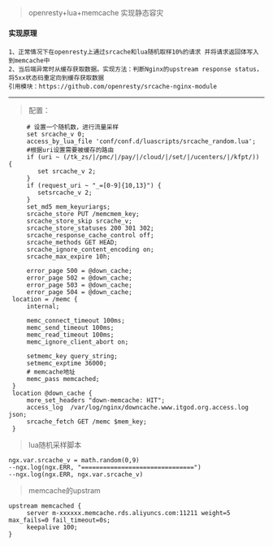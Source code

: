 > openresty+lua+memcache 实现静态容灾

#### 实现原理
    1、正常情况下在openresty上通过srcache和lua随机取样10%的请求 并将请求返回体写入到memcache中
    2、当后端异常时从缓存获取数据。实现方法：判断Nginx的upstream response status，将5xx状态码重定向到缓存获取数据
    引用模块：https://github.com/openresty/srcache-nginx-module
---

> 配置：

```
     # 设置一个随机数，进行流量采样
     set srcache_v 0;
     access_by_lua_file 'conf/conf.d/luascripts/srcache_random.lua';
     #根据uri设置需要被缓存的路由
     if (uri ~ (/tk_zs/|/pmc/|/pay/|/cloud/|/set/|/ucenters/|/kfpt/)) {
        set srcache_v 2;
     }
     if (request_uri ~ "_=[0-9]{10,13}") {
        setsrcache_v 2;
     }
     set_md5 mem_keyuriargs;
     srcache_store PUT /memcmem_key;
     srcache_store_skip srcache_v;
     srcache_store_statuses 200 301 302;
     srcache_response_cache_control off;
     srcache_methods GET HEAD;
     srcache_ignore_content_encoding on;
     srcache_max_expire 10h;

     error_page 500 = @down_cache;
     error_page 502 = @down_cache;
     error_page 503 = @down_cache;
     error_page 504 = @down_cache;
 location = /memc {
     internal;

     memc_connect_timeout 100ms;
     memc_send_timeout 100ms;
     memc_read_timeout 100ms;
     memc_ignore_client_abort on;

     setmemc_key query_string;
     setmemc_exptime 36000;
     # memcache地址
     memc_pass memcached;
 }
 location @down_cache {
     more_set_headers "down-memcache: HIT";
     access_log  /var/log/nginx/downcache.www.itgod.org.access.log json;
     srcache_fetch GET /memc $mem_key;
 }

```

> lua随机采样脚本

```
ngx.var.srcache_v = math.random(0,9)
--ngx.log(ngx.ERR, "===============================")
--ngx.log(ngx.ERR, ngx.var.srcache_v)
```

> memcache的upstram

```
upstream memcached {
     server m-xxxxxx.memcache.rds.aliyuncs.com:11211 weight=5 max_fails=0 fail_timeout=0s;
     keepalive 100;
}

```